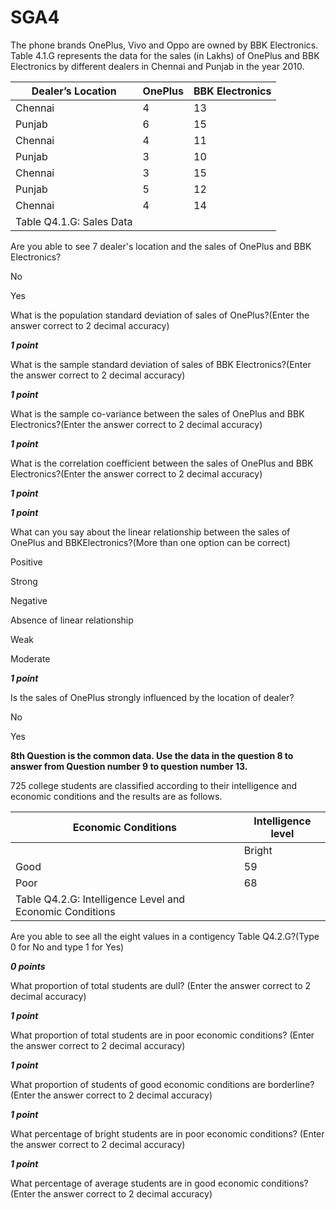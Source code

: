 # SGA4

The phone brands OnePlus, Vivo and Oppo are owned by BBK Electronics. Table 4.1.G represents the data for the sales (in Lakhs) of OnePlus and BBK Electronics by different dealers in Chennai and Punjab in the year 2010.

| **Dealer’s Location**        | **OnePlus** | **BBK Electronics** |
|--------------------------|---------|-----------------|
| Chennai                  | 4       | 13              |
| Punjab                   | 6       | 15              |
| Chennai                  | 4       | 11              |
| Punjab                   | 3       | 10              |
| Chennai                  | 3       | 15              |
| Punjab                   | 5       | 12              |
| Chennai                  | 4       | 14              |
| Table Q4.1.G: Sales Data |         |                 |
Are you able to see 7 dealer's location and the sales of OnePlus and BBK Electronics?

No

Yes

What is the population standard deviation of sales of OnePlus?(Enter the answer correct to 2 decimal accuracy)

**_1 point_**

What is the sample standard deviation of sales of BBK Electronics?(Enter the answer correct to 2 decimal accuracy)

**_1 point_**

What is the sample co-variance between the sales of OnePlus and BBK Electronics?(Enter the answer correct to 2 decimal accuracy)

**_1 point_**

What is the correlation coefficient between the sales of OnePlus and BBK Electronics?(Enter the answer correct to 2 decimal accuracy)

**_1 point_**

**_1 point_**

What can you say about the linear relationship between the sales of OnePlus and BBKElectronics?(More than one option can be correct)

Positive

Strong

Negative

Absence of linear relationship

Weak

Moderate

**_1 point_**

Is the sales of OnePlus strongly influenced by the location of dealer?

No

Yes

**8th Question is the common data. Use the data in the question 8 to answer from Question number 9 to question number 13.**

725 college students are classified according to their intelligence and economic conditions and the results are as follows.

| **Economic Conditions**                                      | **Intelligence level** |
|----------------------------------------------------------|--------------------|
|                                                          | Bright             | Average | Dull | Borderline |
| Good                                                     | 59                 | 85      | 84   | 149        |
| Poor                                                     | 68                 | 93      | 83   | 104        |
| Table Q4.2.G: Intelligence Level and Economic Conditions |                    |         |      |            |
Are you able to see all the eight values in a contigency Table Q4.2.G?(Type 0 for No and type 1 for Yes)

**_0 points_**

What proportion of total students are dull? (Enter the answer correct to 2 decimal accuracy)

**_1 point_**

What proportion of total students are in poor economic conditions? (Enter the answer correct to 2 decimal accuracy)

**_1 point_**

What proportion of students of good economic conditions are borderline? (Enter the answer correct to 2 decimal accuracy)

**_1 point_**

What percentage of bright students are in poor economic conditions? (Enter the answer correct to 2 decimal accuracy)

**_1 point_**

What percentage of average students are in good economic conditions? (Enter the answer correct to 2 decimal accuracy)
